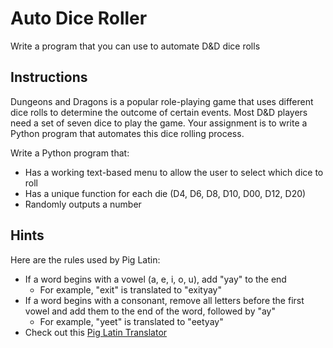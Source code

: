 # Auto Dice Roller
Write a program that you can use to automate D&D dice rolls

## Instructions
Dungeons and Dragons is a popular role-playing game that uses different dice rolls to determine the outcome of certain events. Most D&D players need a set of seven dice to play the game. Your assignment is to write a Python program that automates this dice rolling process.

Write a Python program that:
* Has a working text-based menu to allow the user to select which dice to roll
* Has a unique function for each die (D4, D6, D8, D10, D00, D12, D20)
* Randomly outputs a number 

## Hints
Here are the rules used by Pig Latin:
* If a word begins with a vowel (a, e, i, o, u), add "yay" to the end
  * For example, "exit" is translated to "exityay"
* If a word begins with a consonant, remove all letters before the first vowel and add them to the end of the word, followed by "ay"
  * For example, "yeet" is translated to "eetyay"
* Check out this [Pig Latin Translator](https://lingojam.com/PigLatinTranslator)
